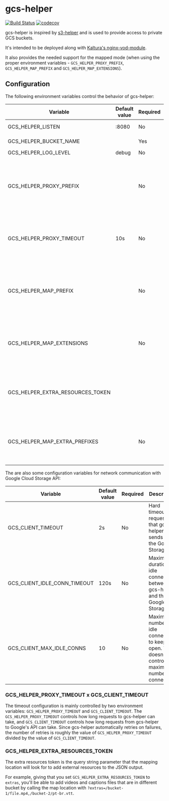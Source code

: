 # gcs-helper

[![Build Status](https://travis-ci.org/NYTimes/gcs-helper.svg?branch=master)](https://travis-ci.org/NYTimes/gcs-helper)
[![codecov](https://codecov.io/gh/NYTimes/gcs-helper/branch/master/graph/badge.svg)](https://codecov.io/gh/NYTimes/gcs-helper)

gcs-helper is inspired by
[s3-helper](https://github.com/crunchyroll/evs-s3helper) and is used to provide
access to private GCS buckets.

It's intended to be deployed along with [Kaltura's
nginx-vod-module](https://github.com/kaltura/nginx-vod-module).

It also provides the needed support for the mapped mode (when using the proper
environment variables - ``GCS_HELPER_PROXY_PREFIX``, ``GCS_HELPER_MAP_PREFIX``
and ``GCS_HELPER_MAP_EXTENSIONS``).

## Configuration

The following environment variables control the behavior of gcs-helper:

| Variable                         | Default value | Required | Description                                                                                                  |
| -------------------------------- | ------------- | -------- | ------------------------------------------------------------------------------------------------------------ |
| GCS_HELPER_LISTEN                | :8080         | No       | Address to bind the server                                                                                   |
| GCS_HELPER_BUCKET_NAME           |               | Yes      | Name of the bucket                                                                                           |
| GCS_HELPER_LOG_LEVEL             | debug         | No       | Logging level                                                                                                |
| GCS_HELPER_PROXY_PREFIX          |               | No       | Prefix to use for the proxy binding. Required if running in map and proxy modes (example value: ``/proxy/``) |
| GCS_HELPER_PROXY_TIMEOUT         | 10s           | No       | Defines the maximum time in serving the proxy requests, this is a hard timeout and includes retries          |
| GCS_HELPER_MAP_PREFIX            |               | No       | Prefix to use for the map binding. Required if running in map and proxy modes (example value: ``/map/``)     |
| GCS_HELPER_MAP_EXTENSIONS        |               | No       | Comma separated list of extensions to include in the mapping (example value: ``.mp4,.vtt,.srt``)             |
| GCS_HELPER_EXTRA_RESOURCES_TOKEN |               |          | Token to be used as query string parameter on the map location to pass extra resources to the mapping        | 
| GCS_HELPER_MAP_EXTRA_PREFIXES    |               | No       | Comma separated list of prefixes that allow gcs-helper to lookup files in different paths                    |

The are also some configuration variables for network communication with Google
Cloud Storage API:

| Variable                     | Default value | Required | Description                                                                                                  |
| ---------------------------- | ------------- | -------- | ------------------------------------------------------------------------------------------------------------ |
| GCS_CLIENT_TIMEOUT           | 2s            | No       | Hard timeout on requests that gcs-helper sends to the Google Storage API                                     |
| GCS_CLIENT_IDLE_CONN_TIMEOUT | 120s          | No       | Maximum duration of idle connections between gcs-helper and the Google Storage API                           |
| GCS_CLIENT_MAX_IDLE_CONNS    | 10            | No       | Maximum number of idle connections to keep open. This doesn't control the maximum number of connections      |

### GCS_HELPER_PROXY_TIMEOUT x GCS_CLIENT_TIMEOUT

The timeout configuration is mainly controlled by two environment variables:
``GCS_HELPER_PROXY_TIMEOUT`` and ``GCS_CLIENT_TIMEOUT``. The
``GCS_HELPER_PROXY_TIMEOUT`` controls how long requests to gcs-helper can take,
and ``GCS_CLIENT_TIMEOUT`` controls how long requests from gcs-helper to
Google's API can take. Since gcs-helper automatically retries on failures, the
number of retries is roughly the value of ``GCS_HELPER_PROXY_TIMEOUT`` divided
by the value of ``GCS_CLIENT_TIMEOUT``.

### GCS_HELPER_EXTRA_RESOURCES_TOKEN

The extra resources token is the query string parameter that the mapping location
will look for to add external resources to the JSON output.

For example, giving that you set `GCS_HELPER_EXTRA_RESOURCES_TOKEN` to `extras`,
you'll be able to add videos and captions files that are in different bucket
by calling the map location with `?extras=/bucket-1/file.mp4,/bucket-2/pt-br.vtt`.
